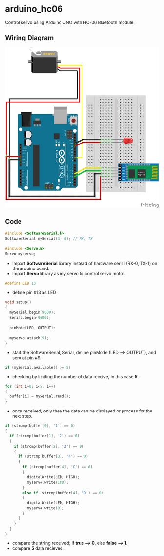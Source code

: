 # arduino_hc06
Control servo using Arduino UNO with HC-06 Bluetooth module.

## Wiring Diagram
![Alt text](https://github.com/KhairulIzwan/arduino_hc06/blob/master/img/HC06_LED_Servo.png)

## Code
```c++
#include <SoftwareSerial.h>
SoftwareSerial mySerial(3, 4); // RX, TX

#include <Servo.h>
Servo myservo;
```
- import **SoftwareSerial** library instead of hardware serial (RX-0, TX-1) on the arduino board.
- import **Servo** library as my servo to control servo motor.

```c++
#define LED 13
```
- define pin #13 as LED

```c++
void setup()
{
  mySerial.begin(9600);
  Serial.begin(9600);

  pinMode(LED, OUTPUT);

  myservo.attach(9);
}
```
- start the SoftwareSerial, Serial, define pinMode (LED --> OUTPUT), and sero at pin #9.

```c++
if (mySerial.available() >= 5)
```
- checking by limiting the number of data receive, in this case **5**.

```c++
for (int i=0; i<5; i++)
{
  buffer[i] = mySerial.read();
}
```
- once received, only then the data can be displayed or process for the next step.

```c++
if (strcmp(buffer[0], '1') == 0)
{
  if (strcmp(buffer[1], '2') == 0)
  {
    if (strcmp(buffer[2], '3') == 0)
    {
      if (strcmp(buffer[3], '4') == 0)
      {
        if (strcmp(buffer[4], 'C') == 0)
        {
          digitalWrite(LED, HIGH);
          myservo.write(180);
        }
        else if (strcmp(buffer[4], 'D') == 0)
        {
          digitalWrite(LED, HIGH);
          myservo.write(0);
        }
      }
    }
  }
}
```
- compare the string received; if **true --> 0**, else **false --> 1**.
- compare **5** data recieved.
